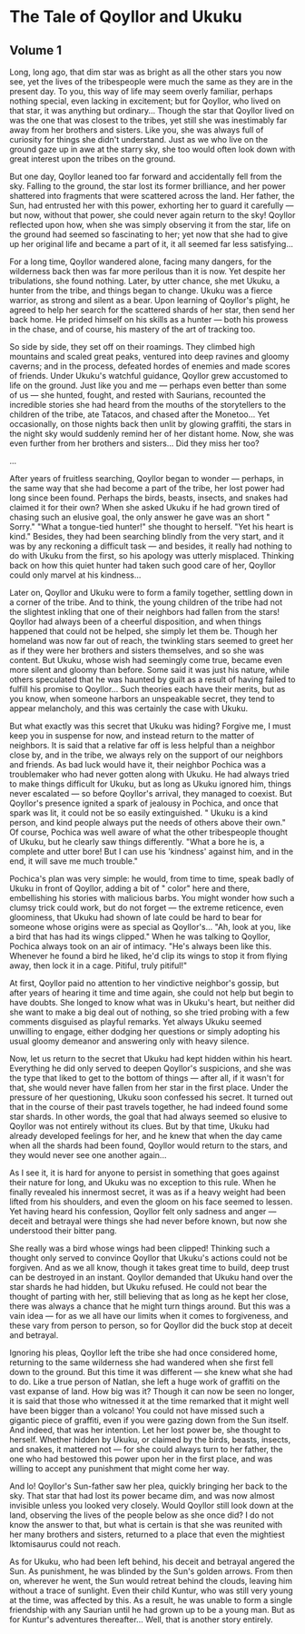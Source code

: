 # The Tale of Qoyllor and Ukuku

## Volume 1

Long, long ago, that dim star was as bright as all the other stars you now see, yet the lives of the tribespeople were
much the same as they are in the present day. To you, this way of life may seem overly familiar, perhaps nothing
special, even lacking in excitement; but for Qoyllor, who lived on that star, it was anything but ordinary... Though the
star that Qoyllor lived on was the one that was closest to the tribes, yet still she was inestimably far away from her
brothers and sisters. Like you, she was always full of curiosity for things she didn't understand. Just as we who live
on the ground gaze up in awe at the starry sky, she too would often look down with great interest upon the tribes on the
ground.

But one day, Qoyllor leaned too far forward and accidentally fell from the sky. Falling to the ground, the star lost its
former brilliance, and her power shattered into fragments that were scattered across the land. Her father, the Sun, had
entrusted her with this power, exhorting her to guard it carefully — but now, without that power, she could never again
return to the sky! Qoyllor reflected upon how, when she was simply observing it from the star, life on the ground had
seemed so fascinating to her; yet now that she had to give up her original life and became a part of it, it all seemed
far less satisfying...

For a long time, Qoyllor wandered alone, facing many dangers, for the wilderness back then was far more perilous than it
is now. Yet despite her tribulations, she found nothing. Later, by utter chance, she met Ukuku, a hunter from the tribe,
and things began to change. Ukuku was a fierce warrior, as strong and silent as a bear. Upon learning of Qoyllor's
plight, he agreed to help her search for the scattered shards of her star, then send her back home. He prided himself on
his skills as a hunter — both his prowess in the chase, and of course, his mastery of the art of tracking too.

So side by side, they set off on their roamings. They climbed high mountains and scaled great peaks, ventured into deep
ravines and gloomy caverns; and in the process, defeated hordes of enemies and made scores of friends. Under Ukuku's
watchful guidance, Qoyllor grew accustomed to life on the ground. Just like you and me — perhaps even better than some
of us — she hunted, fought, and rested with Saurians, recounted the incredible stories she had heard from the mouths of
the storytellers to the children of the tribe, ate Tatacos, and chased after the Monetoo... Yet occasionally, on those
nights back then unlit by glowing graffiti, the stars in the night sky would suddenly remind her of her distant home.
Now, she was even further from her brothers and sisters... Did they miss her too?

...

After years of fruitless searching, Qoyllor began to wonder — perhaps, in the same way that she had become a part of the
tribe, her lost power had long since been found. Perhaps the birds, beasts, insects, and snakes had claimed it for their
own? When she asked Ukuku if he had grown tired of chasing such an elusive goal, the only answer he gave was an short "
Sorry." "What a tongue-tied hunter!" she thought to herself. "Yet his heart is kind." Besides, they had been searching
blindly from the very start, and it was by any reckoning a difficult task — and besides, it really had nothing to do
with Ukuku from the first, so his apology was utterly misplaced. Thinking back on how this quiet hunter had taken such
good care of her, Qoyllor could only marvel at his kindness...

Later on, Qoyllor and Ukuku were to form a family together, settling down in a corner of the tribe. And to think, the
young children of the tribe had not the slightest inkling that one of their neighbors had fallen from the stars! Qoyllor
had always been of a cheerful disposition, and when things happened that could not be helped, she simply let them be.
Though her homeland was now far out of reach, the twinkling stars seemed to greet her as if they were her brothers and
sisters themselves, and so she was content. But Ukuku, whose wish had seemingly come true, became even more silent and
gloomy than before. Some said it was just his nature, while others speculated that he was haunted by guilt as a result
of having failed to fulfill his promise to Qoyllor... Such theories each have their merits, but as you know, when
someone harbors an unspeakable secret, they tend to appear melancholy, and this was certainly the case with Ukuku.

But what exactly was this secret that Ukuku was hiding? Forgive me, I must keep you in suspense for now, and instead
return to the matter of neighbors. It is said that a relative far off is less helpful than a neighbor close by, and in
the tribe, we always rely on the support of our neighbors and friends. As bad luck would have it, their neighbor Pochica
was a troublemaker who had never gotten along with Ukuku. He had always tried to make things difficult for Ukuku, but as
long as Ukuku ignored him, things never escalated — so before Qoyllor's arrival, they managed to coexist. But Qoyllor's
presence ignited a spark of jealousy in Pochica, and once that spark was lit, it could not be so easily extinguished. "
Ukuku is a kind person, and kind people always put the needs of others above their own." Of course, Pochica was well
aware of what the other tribespeople thought of Ukuku, but he clearly saw things differently. "What a bore he is, a
complete and utter bore! But I can use his 'kindness' against him, and in the end, it will save me much trouble."

Pochica's plan was very simple: he would, from time to time, speak badly of Ukuku in front of Qoyllor, adding a bit of "
color" here and there, embellishing his stories with malicious barbs. You might wonder how such a clumsy trick could
work, but do not forget — the extreme reticence, even gloominess, that Ukuku had shown of late could be hard to bear for
someone whose origins were as special as Qoyllor's... "Ah, look at you, like a bird that has had its wings clipped."
When he was talking to Qoyllor, Pochica always took on an air of intimacy. "He's always been like this. Whenever he
found a bird he liked, he'd clip its wings to stop it from flying away, then lock it in a cage. Pitiful, truly pitiful!"

At first, Qoyllor paid no attention to her vindictive neighbor's gossip, but after years of hearing it time and time
again, she could not help but begin to have doubts. She longed to know what was in Ukuku's heart, but neither did she
want to make a big deal out of nothing, so she tried probing with a few comments disguised as playful remarks. Yet
always Ukuku seemed unwilling to engage, either dodging her questions or simply adopting his usual gloomy demeanor and
answering only with heavy silence.

Now, let us return to the secret that Ukuku had kept hidden within his heart. Everything he did only served to deepen
Qoyllor's suspicions, and she was the type that liked to get to the bottom of things — after all, if it wasn't for that,
she would never have fallen from her star in the first place. Under the pressure of her questioning, Ukuku soon
confessed his secret. It turned out that in the course of their past travels together, he had indeed found some star
shards. In other words, the goal that had always seemed so elusive to Qoyllor was not entirely without its clues. But by
that time, Ukuku had already developed feelings for her, and he knew that when the day came when all the shards had been
found, Qoyllor would return to the stars, and they would never see one another again...

As I see it, it is hard for anyone to persist in something that goes against their nature for long, and Ukuku was no
exception to this rule. When he finally revealed his innermost secret, it was as if a heavy weight had been lifted from
his shoulders, and even the gloom on his face seemed to lessen. Yet having heard his confession, Qoyllor felt only
sadness and anger — deceit and betrayal were things she had never before known, but now she understood their bitter
pang.

She really was a bird whose wings had been clipped! Thinking such a thought only served to convince Qoyllor that Ukuku's
actions could not be forgiven. And as we all know, though it takes great time to build, deep trust can be destroyed in
an instant. Qoyllor demanded that Ukuku hand over the star shards he had hidden, but Ukuku refused. He could not bear
the thought of parting with her, still believing that as long as he kept her close, there was always a chance that he
might turn things around. But this was a vain idea — for as we all have our limits when it comes to forgiveness, and
these vary from person to person, so for Qoyllor did the buck stop at deceit and betrayal.

Ignoring his pleas, Qoyllor left the tribe she had once considered home, returning to the same wilderness she had
wandered when she first fell down to the ground. But this time it was different — she knew what she had to do. Like a
true person of Natlan, she left a huge work of graffiti on the vast expanse of land. How big was it? Though it can now
be seen no longer, it is said that those who witnessed it at the time remarked that it might well have been bigger than
a volcano! You could not have missed such a gigantic piece of graffiti, even if you were gazing down from the Sun
itself. And indeed, that was her intention. Let her lost power be, she thought to herself. Whether hidden by Ukuku, or
claimed by the birds, beasts, insects, and snakes, it mattered not — for she could always turn to her father, the one
who had bestowed this power upon her in the first place, and was willing to accept any punishment that might come her
way.

And lo! Qoyllor's Sun-father saw her plea, quickly bringing her back to the sky. That star that had lost its power
became dim, and was now almost invisible unless you looked very closely. Would Qoyllor still look down at the land,
observing the lives of the people below as she once did? I do not know the answer to that, but what is certain is that
she was reunited with her many brothers and sisters, returned to a place that even the mightiest Iktomisaurus could not
reach.

As for Ukuku, who had been left behind, his deceit and betrayal angered the Sun. As punishment, he was blinded by the
Sun's golden arrows. From then on, wherever he went, the Sun would retreat behind the clouds, leaving him without a
trace of sunlight. Even their child Kuntur, who was still very young at the time, was affected by this. As a result, he
was unable to form a single friendship with any Saurian until he had grown up to be a young man. But as for Kuntur's
adventures thereafter... Well, that is another story entirely.
